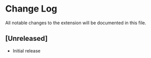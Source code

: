 # Change Log
All notable changes to the extension will be documented in this file.

## [Unreleased]
- Initial release